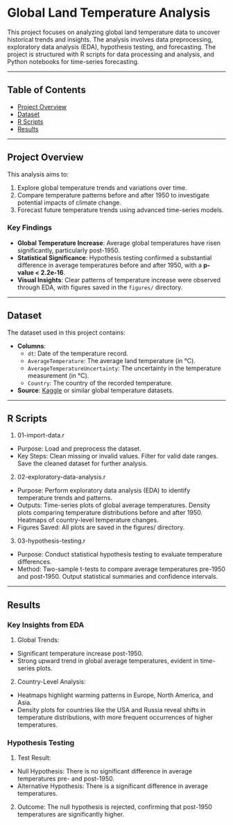 # Global Land Temperature Analysis

This project focuses on analyzing global land temperature data to uncover historical trends and insights. The analysis involves data preprocessing, exploratory data analysis (EDA), hypothesis testing, and forecasting. The project is structured with R scripts for data processing and analysis, and Python notebooks for time-series forecasting.

---

## **Table of Contents**
- [Project Overview](#project-overview)
- [Dataset](#dataset)
- [R Scripts](#r-scripts)
- [Results](#results)

---

## **Project Overview**
This analysis aims to:
1. Explore global temperature trends and variations over time.
2. Compare temperature patterns before and after 1950 to investigate potential impacts of climate change.
3. Forecast future temperature trends using advanced time-series models.

### **Key Findings**
- **Global Temperature Increase**: Average global temperatures have risen significantly, particularly post-1950.
- **Statistical Significance**: Hypothesis testing confirmed a substantial difference in average temperatures before and after 1950, with a **p-value < 2.2e-16**.
- **Visual Insights**: Clear patterns of temperature increase were observed through EDA, with figures saved in the `figures/` directory.

---

## **Dataset**
The dataset used in this project contains:
- **Columns**:
  - `dt`: Date of the temperature record.
  - `AverageTemperature`: The average land temperature (in °C).
  - `AverageTemperatureUncertainty`: The uncertainty in the temperature measurement (in °C).
  - `Country`: The country of the recorded temperature.
- **Source**: [Kaggle](https://www.kaggle.com/datasets/vijayvvenkitesh/global-land-temperatures-by-country) or similar global temperature datasets.

---

## **R Scripts**
1. 01-import-data.r
- Purpose: Load and preprocess the dataset.
- Key Steps:
Clean missing or invalid values.
Filter for valid date ranges.
Save the cleaned dataset for further analysis.
2. 02-exploratory-data-analysis.r
- Purpose: Perform exploratory data analysis (EDA) to identify temperature trends and patterns.
- Outputs:
Time-series plots of global average temperatures.
Density plots comparing temperature distributions before and after 1950.
Heatmaps of country-level temperature changes.
- Figures Saved: All plots are saved in the figures/ directory.
3. 03-hypothesis-testing.r
- Purpose: Conduct statistical hypothesis testing to evaluate temperature differences.
- Method:
Two-sample t-tests to compare average temperatures pre-1950 and post-1950.
Output statistical summaries and confidence intervals.

---

## **Results**
### Key Insights from EDA
1. Global Trends:
- Significant temperature increase post-1950.
- Strong upward trend in global average temperatures, evident in time-series plots.
2. Country-Level Analysis:
- Heatmaps highlight warming patterns in Europe, North America, and Asia.
- Density plots for countries like the USA and Russia reveal shifts in temperature distributions, with more frequent occurrences of higher temperatures.
### Hypothesis Testing
1. Test Result:
- Null Hypothesis: There is no significant difference in average temperatures pre- and post-1950.
- Alternative Hypothesis: There is a significant difference in average temperatures.
2. Outcome: The null hypothesis is rejected, confirming that post-1950 temperatures are significantly higher.
